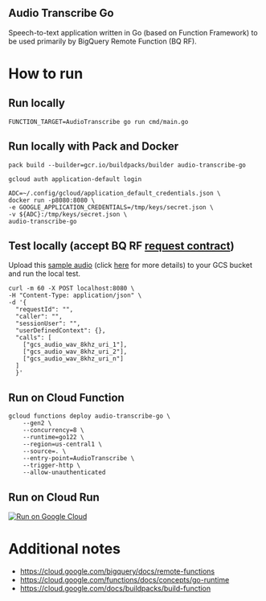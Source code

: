 Audio Transcribe Go
-----------------------------
Speech-to-text application written in Go (based on Function Framework) to be used primarily by BigQuery Remote Function (BQ RF).

# How to run
## Run locally
```
FUNCTION_TARGET=AudioTranscribe go run cmd/main.go
```

## Run locally with Pack and Docker
```
pack build --builder=gcr.io/buildpacks/builder audio-transcribe-go

gcloud auth application-default login

ADC=~/.config/gcloud/application_default_credentials.json \
docker run -p8080:8080 \
-e GOOGLE_APPLICATION_CREDENTIALS=/tmp/keys/secret.json \
-v ${ADC}:/tmp/keys/secret.json \
audio-transcribe-go
```

## Test locally (accept BQ RF [request contract](https://cloud.google.com/bigquery/docs/remote-functions#input_format))
Upload this [sample audio](https://www.voiptroubleshooter.com/open_speech/american.html) (click [here](https://www.cs.columbia.edu/~hgs/audio/harvard.html) for more details) to your GCS bucket and run the local test.
```
curl -m 60 -X POST localhost:8080 \
-H "Content-Type: application/json" \
-d '{
  "requestId": "",
  "caller": "",
  "sessionUser": "",
  "userDefinedContext": {},
  "calls": [
    ["gcs_audio_wav_8khz_uri_1"],
    ["gcs_audio_wav_8khz_uri_2"],
    ["gcs_audio_wav_8khz_uri_n"]
  ]
  }'
```

## Run on Cloud Function
```
gcloud functions deploy audio-transcribe-go \
    --gen2 \
    --concurrency=8 \
    --runtime=go122 \
    --region=us-central1 \
    --source=. \
    --entry-point=AudioTranscribe \
    --trigger-http \
    --allow-unauthenticated
```

## Run on Cloud Run
[![Run on Google Cloud](https://deploy.cloud.run/button.svg)](https://deploy.cloud.run)

# Additional notes
* https://cloud.google.com/bigquery/docs/remote-functions
* https://cloud.google.com/functions/docs/concepts/go-runtime
* https://cloud.google.com/docs/buildpacks/build-function
